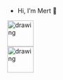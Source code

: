- Hi, I’m Mert 👋 



<div style={display:'flex'}>
          <div>
          <a href="https://www.linkedin.com/in/mert-kaim/" target="_blank">
          <img src="https://cdn-icons-png.flaticon.com/512/145/145807.png" alt="drawing" width="60"/>
     </a>
          
</div>


<div>
          <a href="https://www.linkedin.com/in/mert-kaim/" target="_blank">
          <img src="https://cdn-icons-png.flaticon.com/512/145/145812.png" alt="drawing" width="60"/>
     </a>
          
</div>
          </div>




<!---
kaimmrt/kaimmrt is a ✨ special ✨ repository because its `README.md` (this file) appears on your GitHub profile.
You can click the Preview link to take a look at your changes.
--->

